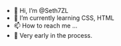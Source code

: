 - 👋 Hi, I’m @Seth7ZL
- 🌱 I’m currently learning CSS, HTML
- 📫 How to reach me ...
- 👻 Very early in the process.
<!---
Seth7ZL/Seth7ZL is a ✨ special ✨ repository because its `README.md` (this file) appears on your GitHub profile.
You can click the Preview link to take a look at your changes.
--->
